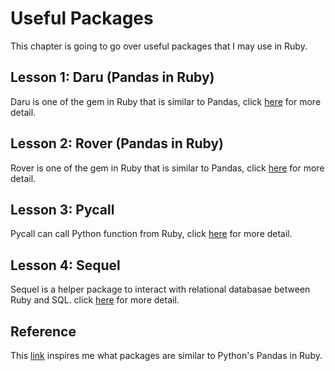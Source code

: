 # Useful Packages
This chapter is going to go over useful packages that I may use in Ruby.

## Lesson 1: Daru (Pandas in Ruby)
Daru is one of the gem in Ruby that is similar to Pandas, click <a href="https://github.com/jacquessham/ruby_basic/tree/main/ch3/l1_daru">here</a> for more detail.

## Lesson 2: Rover (Pandas in Ruby)
Rover is one of the gem in Ruby that is similar to Pandas, click <a href="https://github.com/jacquessham/ruby_basic/tree/main/ch3/l2_rover">here</a> for more detail. 

## Lesson 3: Pycall
Pycall can call Python function from Ruby, click <a href="https://github.com/jacquessham/ruby_basic/tree/main/ch3/l3_pycall">here</a> for more detail. 

## Lesson 4: Sequel
Sequel is a helper package to interact with relational databasae between Ruby and SQL. click <a href="https://github.com/jacquessham/ruby_basic/tree/main/ch3/l4_sequel">here</a> for more detail.

## Reference
This <a href="https://medium.com/@mary.e.beliveau/data-analysis-in-ruby-729ada505db1#:~:text=NMatrix%20is%20often%20cited%20as,organization%20of%20data%20in%20R.">link</a> inspires me what packages are similar to Python's Pandas in Ruby.